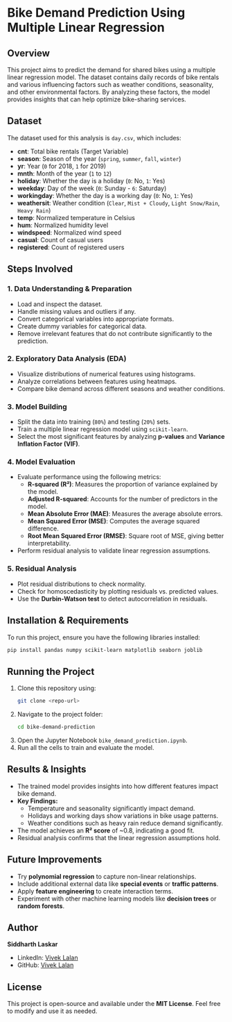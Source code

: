 # Bike Demand Prediction Using Multiple Linear Regression

## Overview
This project aims to predict the demand for shared bikes using a multiple linear regression model. The dataset contains daily records of bike rentals and various influencing factors such as weather conditions, seasonality, and other environmental factors. By analyzing these factors, the model provides insights that can help optimize bike-sharing services.

## Dataset
The dataset used for this analysis is `day.csv`, which includes:

- **cnt**: Total bike rentals (Target Variable)
- **season**: Season of the year (`spring`, `summer`, `fall`, `winter`)
- **yr**: Year (`0` for 2018, `1` for 2019)
- **mnth**: Month of the year (`1` to `12`)
- **holiday**: Whether the day is a holiday (`0`: No, `1`: Yes)
- **weekday**: Day of the week (`0`: Sunday - `6`: Saturday)
- **workingday**: Whether the day is a working day (`0`: No, `1`: Yes)
- **weathersit**: Weather condition (`Clear`, `Mist + Cloudy`, `Light Snow/Rain`, `Heavy Rain`)
- **temp**: Normalized temperature in Celsius
- **hum**: Normalized humidity level
- **windspeed**: Normalized wind speed
- **casual**: Count of casual users
- **registered**: Count of registered users

## Steps Involved
### 1. Data Understanding & Preparation
- Load and inspect the dataset.
- Handle missing values and outliers if any.
- Convert categorical variables into appropriate formats.
- Create dummy variables for categorical data.
- Remove irrelevant features that do not contribute significantly to the prediction.

### 2. Exploratory Data Analysis (EDA)
- Visualize distributions of numerical features using histograms.
- Analyze correlations between features using heatmaps.
- Compare bike demand across different seasons and weather conditions.

### 3. Model Building
- Split the data into training (`80%`) and testing (`20%`) sets.
- Train a multiple linear regression model using `scikit-learn`.
- Select the most significant features by analyzing **p-values** and **Variance Inflation Factor (VIF)**.

### 4. Model Evaluation
- Evaluate performance using the following metrics:
  - **R-squared (R²)**: Measures the proportion of variance explained by the model.
  - **Adjusted R-squared**: Accounts for the number of predictors in the model.
  - **Mean Absolute Error (MAE)**: Measures the average absolute errors.
  - **Mean Squared Error (MSE)**: Computes the average squared difference.
  - **Root Mean Squared Error (RMSE)**: Square root of MSE, giving better interpretability.
- Perform residual analysis to validate linear regression assumptions.

### 5. Residual Analysis
- Plot residual distributions to check normality.
- Check for homoscedasticity by plotting residuals vs. predicted values.
- Use the **Durbin-Watson test** to detect autocorrelation in residuals.

## Installation & Requirements
To run this project, ensure you have the following libraries installed:
```bash
pip install pandas numpy scikit-learn matplotlib seaborn joblib
```

## Running the Project
1. Clone this repository using:
   ```bash
   git clone <repo-url>
   ```
2. Navigate to the project folder:
   ```bash
   cd bike-demand-prediction
   ```
3. Open the Jupyter Notebook `bike_demand_prediction.ipynb`.
4. Run all the cells to train and evaluate the model.

## Results & Insights
- The trained model provides insights into how different features impact bike demand.
- **Key Findings:**
  - Temperature and seasonality significantly impact demand.
  - Holidays and working days show variations in bike usage patterns.
  - Weather conditions such as heavy rain reduce demand significantly.
- The model achieves an **R² score** of ~0.8, indicating a good fit.
- Residual analysis confirms that the linear regression assumptions hold.

## Future Improvements
- Try **polynomial regression** to capture non-linear relationships.
- Include additional external data like **special events** or **traffic patterns**.
- Apply **feature engineering** to create interaction terms.
- Experiment with other machine learning models like **decision trees** or **random forests**.

## Author
**Siddharth Laskar**
- LinkedIn: [Vivek Lalan](https://www.linkedin.com/in/siddharthlaskar/)
- GitHub: [Vivek Lalan](https://github.com/siddharthlaskar)

## License
This project is open-source and available under the **MIT License**. Feel free to modify and use it as needed.

